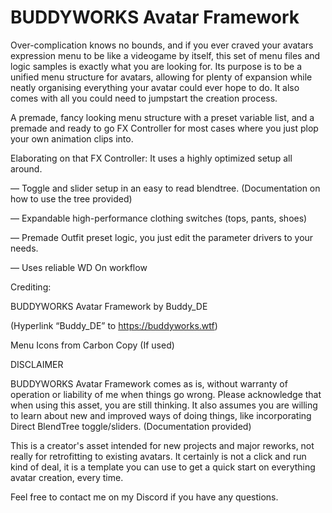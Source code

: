 # BUDDYWORKS Avatar Framework

Over-complication knows no bounds, and if you ever craved your avatars expression menu to be like a videogame by itself, this set of menu files and logic samples is exactly what you are looking for. Its purpose is to be a unified menu structure for avatars, allowing for plenty of expansion while neatly organising everything your avatar could ever hope to do. It also comes with all you could need to jumpstart the creation process.

A premade, fancy looking menu structure with a preset variable list, and a premade and ready to go FX Controller for most cases where you just plop your own animation clips into.

Elaborating on that FX Controller: It uses a highly optimized setup all around.

— Toggle and slider setup in an easy to read blendtree. (Documentation on how to use the tree provided)

— Expandable high-performance clothing switches (tops, pants, shoes)

— Premade Outfit preset logic, you just edit the parameter drivers to your needs.

— Uses reliable WD On workflow

Crediting:

BUDDYWORKS Avatar Framework by Buddy_DE

(Hyperlink “Buddy_DE” to https://buddyworks.wtf)

Menu Icons from Carbon Copy (If used)

DISCLAIMER

BUDDYWORKS Avatar Framework comes as is, without warranty of operation or liability of me when things go wrong. Please acknowledge that when using this asset, you are still thinking. It also assumes you are willing to learn about new and improved ways of doing things, like incorporating Direct BlendTree toggle/sliders. (Documentation provided)

This is a creator's asset intended for new projects and major reworks, not really for retrofitting to existing avatars. It certainly is not a click and run kind of deal, it is a template you can use to get a quick start on everything avatar creation, every time.

Feel free to contact me on my Discord if you have any questions.
